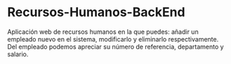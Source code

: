 # Recursos-Humanos-BackEnd
Aplicación web de recursos humanos en la que puedes: añadir un empleado nuevo en el sistema, modificarlo y eliminarlo respectivamente. Del empleado podemos apreciar su número de referencia, departamento y salario.
